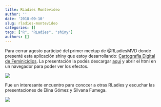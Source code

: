 ```yaml
---
title: RLadies Montevideo
author: ''
date: '2018-09-10'
slug: rladies-montevideo
categories: []
tags: ["R", "RLadies", "shiny"]
authors: []
---
```


Para cerrar agosto participé del primer meetup de @RLadiesMVD donde presenté esta aplicación shiny que estoy desarrollando: [Cartografía Digital de Feminicidios](https://calcita.shinyapps.io/VBG_UY/). La presentación la podés descargar [aquí](https://gitlab.com/calcita/cdf_rladiesmontevideo/blob/master/presenta/RLadies_20180830.zip) y abrir el html en un navegador para poder ver los efectos.

![](/images/rladies.jpeg)

Fue un interesante encuentro para conocer a otras RLadies y escuchar las presentaciones de Elina Gómez y Silvana Fumega.

![](/images/rladies3.png)